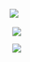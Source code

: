 <p align="center">
</a>
<img src="https://komarev.com/ghpvc/?username=thanossu&color=EAD4BD&style=plastic&label=🍥" />⠀
<p align="center">
<img src="https://i.postimg.cc/ncTjfsVt/ezgif-581dd394771180.png" />
<p align="center">
<img src="https://spotify-github-profile.kittinanx.com/api/view?uid=2kq4oimu9pg6ns1pv9qan6xlh&cover_image=true&theme=natemoo-re&show_offline=true&background_color=EAD4BD&interchange=false&bar_color=EAD4BD&bar_color_cover=false" />

